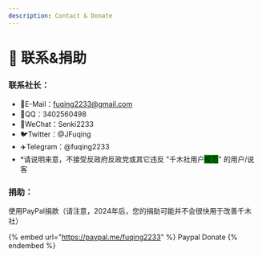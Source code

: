 ```yaml
---
description: Contact & Donate
---
```


# 🙈 联系&捐助

### 联系社长：

* 📮E-Mail：fuqing2233@gmail.com
* 🐧QQ：3402560498
* 💬WeChat：Senki2233
* 🐦Twitter：@JFuqing
* ✈️Telegram：@fuqing2233
* \*请说明来意，不接受反政府反政党或其它违反 "千木社用户<mark style="background-color:green;">规范</mark>" 的用户/说客

### 捐助：

使用PayPal捐款（请注意，2024年后，您的捐助可能并不会很快用于改善千木社）

{% embed url="https://paypal.me/fuqing2233" %}
Paypal Donate
{% endembed %}
